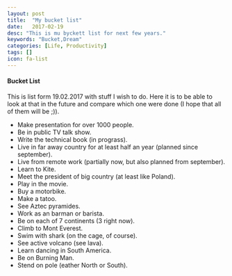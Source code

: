 ```yaml
---
layout: post
title:  "My bucket list"
date:   2017-02-19
desc: "This is mu byckett list for next few years."
keywords: "Bucket,Dream"
categories: [Life, Productivity]
tags: []
icon: fa-list
---
```


#### Bucket List

This is list form 19.02.2017 with stuff I wish to do. Here it is to be able to look at that in the future and compare which one were done (I hope that all of them will be ;)).

 * Make presentation for over 1000 people.
 * Be in public TV talk show.
 * Write the technical book (in prograss).
 * Live in far away country for at least half an year (planned since september).
 * Live from remote work (partially now, but also planned from september).
 * Learn to Kite.
 * Meet the president of big country (at least like Poland).
 * Play in the movie.
 * Buy a motorbike.
 * Make a tatoo.
 * See Aztec pyramides.
 * Work as an barman or barista.
 * Be on each of 7 continents (3 right now).
 * Climb to Mont Everest.
 * Swim with shark (on the cage, of course).
 * See active volcano (see lava).
 * Learn dancing in South America.
 * Be on Burning Man. 
 * Stend on pole (eather North or South).